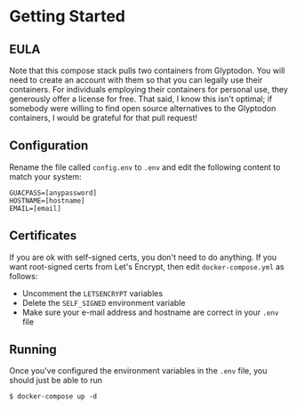 # Getting Started

## EULA

Note that this compose stack pulls two containers from Glyptodon. You will need to create an account with them so that you can legally use their containers. For individuals employing their containers for personal use, they generously offer a license for free. That said, I know this isn't optimal; if somebody were willing to find open source alternatives to the Glyptodon containers, I would be grateful for that pull request!

## Configuration

Rename the file called `config.env` to `.env` and edit the following content to match your system:

```
GUACPASS=[anypassword]
HOSTNAME=[hostname]
EMAIL=[email]
```

## Certificates

If you are ok with self-signed certs, you don't need to do anything. If you want root-signed certs from Let's Encrypt, then edit `docker-compose.yml` as follows:
- Uncomment the `LETSENCRYPT` variables
- Delete the `SELF_SIGNED` environment variable
- Make sure your e-mail address and hostname are correct in your `.env` file

## Running

Once you've configured the environment variables in the `.env` file, you should just be able to run

```
$ docker-compose up -d
```
